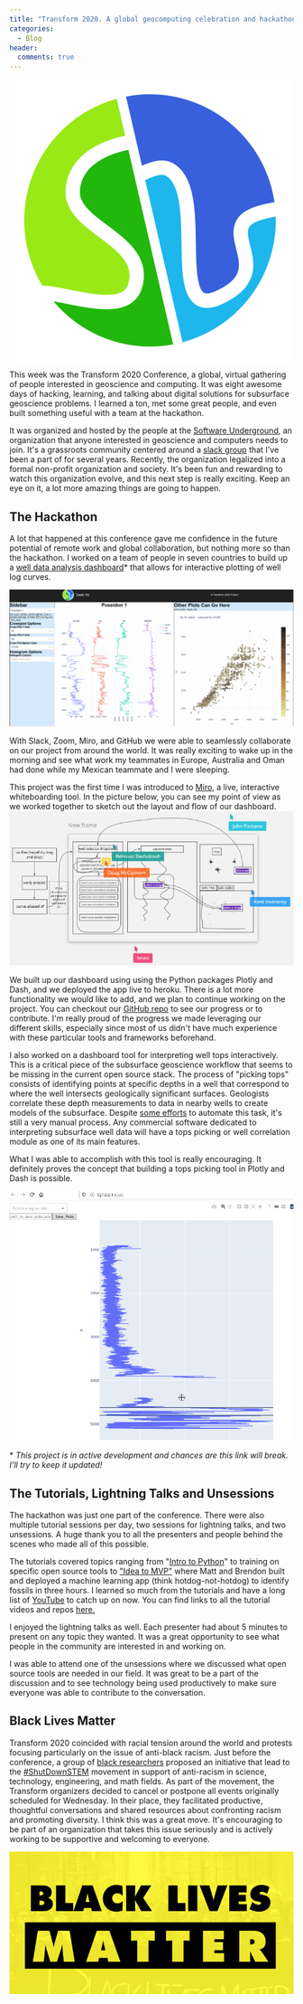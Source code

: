 ```yaml
---
title: "Transform 2020. A global geocomputing celebration and hackathon"
categories:
  - Blog
header:
  comments: true
---
```


<img src="/assets/images/swung_round_no_text.png" style= "max_width: 500px; vertical-align: middle;"/>

This week was the Transform 2020 Conference, a global, virtual gathering of people interested in geoscience and computing. It was eight awesome days of hacking, learning, and talking about digital solutions for subsurface geoscience problems. I learned a ton, met some great people, and even built something useful with a team at the hackathon. 

It was organized and hosted by the people at the [Software Underground](https://softwareunderground.org), an organization that anyone interested in geoscience and computers needs to join. It's a grassroots community centered around a [slack group](https://softwareunderground.org/slack) that I've been a part of for several years. Recently, the organization legalized into a formal non-profit organization and society. It's been fun and rewarding to watch this organization evolve, and this next step is really exciting. Keep an eye on it, a lot more amazing things are going to happen.

## The Hackathon
A lot that happened at this conference gave me confidence in the future potential of remote work and global collaboration, but nothing more so than the hackathon. I worked on a team of people in seven countries to build up a [well data analysis dashboard](https://t20-dash-well-viz.herokuapp.com/)* that allows for interactive plotting of well log curves. 

[![Dashboard Gif](/assets/images/dashboard_demo.gif)](https://t20-dash-well-viz.herokuapp.com/)

With Slack, Zoom, Miro, and GitHub we were able to seamlessly collaborate on our project from around the world. It was really exciting to wake up in the morning and see what work my teammates in Europe, Australia and Oman had done while my Mexican teammate and I were sleeping.

This project was the first time I was introduced to [Miro](https://miro.com/app/dashboard/), a live, interactive whiteboarding tool. In the picture below, you can see my point of view as we worked together to sketch out the layout and flow of our dashboard.
![Live, Interactive, Miro Dashboard](/assets/images/collaboration4.PNG)

We built up our dashboard using using the Python packages Plotly and Dash, and we deployed the app live to heroku. There is a lot more functionality we would like to add, and we plan to continue working on the project. You can checkout our [GitHub repo](https://github.com/WesleyTheGeolien/t20-Dash_Well_Viz) to see our progress or to contribute. I'm really proud of the progress we made leveraging our different skills, especially since most of us didn't have much experience with these particular tools and frameworks beforehand.

I also worked on a dashboard tool for interpreting well tops interactively. This is a critical piece of the subsurface geoscience workflow that seems to be missing in the current open source stack. The process of "picking tops" consists of identifying points at specific depths in a well that correspond to where the well intersects geologically significant surfaces. Geologists correlate these depth measurements to data in nearby wells to create models of the subsurface. Despite [some efforts](https://github.com/JustinGOSSES/predictatops) to automate this task, it's still a very manual process. Any commercial software dedicated to interpreting subsurface well data will have a tops picking or well correlation module as one of its main features. 

What I was able to accomplish with this tool is really encouraging. It definitely proves the concept that building a tops picking tool in Plotly and Dash is possible.

![Gif of well pick tool](/assets/images/well_pick.gif)

\* *This project is in active development and chances are this link will break. I'll try to keep it updated!*

## The Tutorials, Lightning Talks and Unsessions
The hackathon was just one part of the conference. There were also multiple tutorial sessions per day, two sessions for lightning talks, and two unsessions. A huge thank you to all the presenters and people behind the scenes who made all of this possible. 

The tutorials covered topics ranging from "[Intro to Python](https://www.youtube.com/watch?v=iIOMiN8Cacs&list=PLgLft9vxdduD8Zydz4dRJqIzCWDlPKITC)" to training on specific open source tools to ["Idea to MVP"](https://www.youtube.com/watch?v=bdnxfyMwNrs) where Matt and Brendon built and deployed a machine learning app (think hotdog-not-hotdog) to identify fossils in three hours. I learned so much from the tutorials and have a long list of [YouTube](https://www.youtube.com/channel/UCeDefhvz7znDo29iOmqU_9A) to catch up on now. You can find links to all the tutorial videos and repos [here.](https://softwareunderground.org/blog/2020/6/18/transform-2020)

I enjoyed the lightning talks as well. Each presenter had about 5 minutes to present on any topic they wanted. It was a great opportunity to see what people in the community are interested in and working on.

I was able to attend one of the unsessions where we discussed what open source tools are needed in our field. It was great to be a part of the discussion and to see technology being used productively to make sure everyone was able to contribute to the conversation.



## Black Lives Matter
Transform 2020 coincided with racial tension around the world and protests focusing particularly on the issue of anti-black racism. Just before the conference, a group of [black researchers](https://www.particlesforjustice.org/) proposed an initiative that lead to the [#ShutDownSTEM](https://www.shutdownstem.com/) movement in support of anti-racism in science, technology, engineering, and math fields. As part of the movement, the Transform organizers decided to cancel or postpone all events originally scheduled for Wednesday. In their place, they facilitated productive, thoughtful conversations and shared resources about confronting racism and promoting diversity. I think this was a great move. It's encouraging to be part of an organization that takes this issue seriously and is actively working to be supportive and welcoming to everyone.

![Black Lives Matter Logo](/assets/images/blm.jpeg)